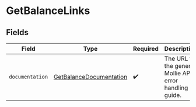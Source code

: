 # GetBalanceLinks


## Fields

| Field                                                                     | Type                                                                      | Required                                                                  | Description                                                               |
| ------------------------------------------------------------------------- | ------------------------------------------------------------------------- | ------------------------------------------------------------------------- | ------------------------------------------------------------------------- |
| `documentation`                                                           | [GetBalanceDocumentation](../../models/errors/GetBalanceDocumentation.md) | :heavy_check_mark:                                                        | The URL to the generic Mollie API error handling guide.                   |